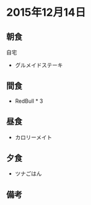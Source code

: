 # 2015年12月14日

## 朝食
自宅

* グルメイドステーキ

## 間食

* RedBull * 3

## 昼食

* カロリーメイト

## 夕食

* ツナごはん

## 備考
